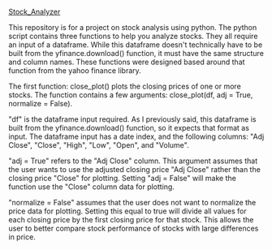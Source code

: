 [Stock_Analyzer](Banner.png)

This repository is for a project on stock analysis using python.  The python script contains three functions to help you analyze stocks.  They all require an input of a dataframe. While this dataframe doesn't technically have to be built from the yfinance.download() function, it must have the same structure and column names.  These functions were designed based around that function from the yahoo finance library.

The first function: close_plot() plots the closing prices of one or more stocks.  The function contains a few arguments: close_plot(df, adj = True, normalize = False).

"df" is the dataframe input required.  As I previously said, this dataframe is built from the yfinance.download() function, so it expects that format as input.
The dataframe input has a date index, and the following columns: "Adj Close", "Close", "High", "Low", "Open", and "Volume".  

"adj = True" refers to the "Adj Close" column.  This argument assumes that the user wants to use the adjusted closing price "Adj Close" rather than the closing price "Close" for plotting.  Setting "adj = False" will make the function use the "Close" column data for plotting.

"normalize = False" assumes that the user does not want to normalize the price data for plotting.  Setting this equal to true will divide all values for each closing price by the first closing price for that stock.  This allows the user to better compare stock performance of stocks with large differences in price.

